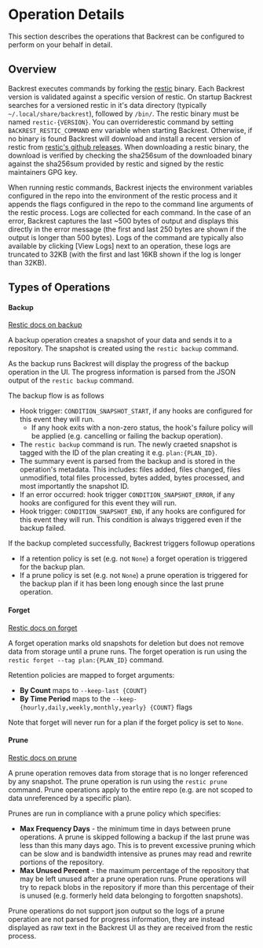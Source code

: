 # Operation Details

This section describes the operations that Backrest can be configured to perform on your behalf in detail.

## Overview

Backrest executes commands by forking the [restic](https://restic.net) binary. Each Backrest version is validated against a specific version of restic. On startup Backrest searches for a versioned restic in it's data directory (typically `~/.local/share/backrest`), followed by `/bin/`. The restic binary must be named `restic-{VERSION}`. You can overriderestic command by setting `BACKREST_RESTIC_COMMAND` env variable when starting Backrest. Otherwise, if no binary is found Backrest will download and install a recent version of restic from [restic's github releases](https://github.com/restic/restic/releases/tag/v0.16.4). When downloading a restic binary, the download is verified by checking the sha256sum of the downloaded binary against the sha256sum provided by restic and signed by the restic maintainers GPG key.

When running restic commands, Backrest injects the environment variables configured in the repo into the environment of the restic process and it appends the flags configured in the repo to the command line arguments of the restic process. Logs are collected for each command. In the case of an error, Backrest captures the last ~500 bytes of output and displays this directly in the error message (the first and last 250 bytes are shown if the output is longer than 500 bytes). Logs of the command are typically also available by clicking \[View Logs\] next to an operation, these logs are truncated to 32KB (with the first and last 16KB shown if the log is longer than 32KB).

## Types of Operations

#### Backup

[Restic docs on backup](https://restic.readthedocs.io/en/latest/040_backup.html)

A backup operation creates a snapshot of your data and sends it to a repository. The snapshot is created using the `restic backup` command. 

As the backup runs Backrest will display the progress of the backup operation in the UI. The progress information is parsed from the JSON output of the `restic backup` command. 

The backup flow is as follows

 * Hook trigger: `CONDITION_SNAPSHOT_START`, if any hooks are configured for this event they will run.
   * If any hook exits with a non-zero status, the hook's failure policy will be applied (e.g. cancelling or failing the backup operation).
 * The `restic backup` command is run. The newly craeted snapshot is tagged with the ID of the plan creating it e.g. `plan:{PLAN_ID}`.
 * The summary event is parsed from the backup and is stored in the operation's metadata. This includes: files added, files changed, files unmodified, total files processed, bytes added, bytes processed, and most importantly the snapshot ID. 
 * If an error occurred: hook trigger `CONDITION_SNAPSHOT_ERROR`, if any hooks are configured for this event they will run.
 * Hook trigger: `CONDITION_SNAPSHOT_END`, if any hooks are configured for this event they will run. This condition is always triggered even if the backup failed.

If the backup completed successfully, Backrest triggers followup operations

 * If a retention policy is set (e.g. not `None`) a forget operation is triggered for the backup plan.
 * If a prune policy is set (e.g. not `None`) a prune operation is triggered for the backup plan if it has been long enough since the last prune operation.

#### Forget

[Restic docs on forget](https://restic.readthedocs.io/en/latest/060_forget.html)

A forget operation marks old snapshots for deletion but does not remove data from storage until a prune runs. The forget operation is run using the `restic forget --tag plan:{PLAN_ID}` command.

Retention policies are mapped to forget arguments:

 * **By Count** maps to `--keep-last {COUNT}`
 * **By Time Period** maps to the `--keep-{hourly,daily,weekly,monthly,yearly} {COUNT}` flags

Note that forget will never run for a plan if the forget policy is set to `None`.

#### Prune

[Restic docs on prune](https://restic.readthedocs.io/en/latest/060_forget.html)

A prune operation removes data from storage that is no longer referenced by any snapshot. The prune operation is run using the `restic prune` command. Prune operations apply to the entire repo (e.g. are not scoped to data unreferenced by a specific plan).

Prunes are run in compliance with a prune policy which specifies:

 * **Max Frequency Days** - the minimum time in days between prune operations. A prune is skipped following a backup if the last prune was less than this many days ago. This is to prevent excessive pruning which can be slow and is bandwidth intensive as prunes may read and rewrite portions of the repository.
 * **Max Unused Percent** - the maximum percentage of the repository that may be left unused after a prune operation runs. Prune operations will try to repack blobs in the repository if more than this percentage of their is unused (e.g. formerly held data belonging to forgotten snapshots).

Prune operations do not support json output so the logs of a prune operation are not parsed for progress information, they are instead displayed as raw text in the Backrest UI as they are received from the restic process.
